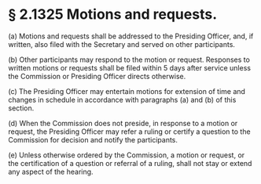 # § 2.1325   Motions and requests.

(a) Motions and requests shall be addressed to the Presiding Officer, and, if written, also filed with the Secretary and served on other participants.


(b) Other participants may respond to the motion or request. Responses to written motions or requests shall be filed within 5 days after service unless the Commission or Presiding Officer directs otherwise.


(c) The Presiding Officer may entertain motions for extension of time and changes in schedule in accordance with paragraphs (a) and (b) of this section.


(d) When the Commission does not preside, in response to a motion or request, the Presiding Officer may refer a ruling or certify a question to the Commission for decision and notify the participants.


(e) Unless otherwise ordered by the Commission, a motion or request, or the certification of a question or referral of a ruling, shall not stay or extend any aspect of the hearing.




